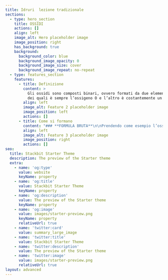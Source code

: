 ```yaml
---
title: Idruri  lezione tradizionale
sections:
  - type: hero_section
    title: OSSIDI
    actions: []
    align: left
    image_alt: Hero placeholder image
    image_position: right
    has_background: true
    background:
      background_color: blue
      background_image_opacity: 0
      background_image_size: cover
      background_image_repeat: no-repeat
  - type: features_section
    features:
      - title: Definizione
        content: >
          Gli ossidi sono composti binari, ovvero formati da due elementi, uno
          dei quali è sempre l’ossigeno O e l’altro è costantemente un metallo.
        align: left
        image_alt: Feature 2 placeholder image
        image_position: left
        actions: []
      - title: Come si formano
        content: "### **FORMULA BRUTA**\n\nPrendendo come esempio l’ossigeno e il ferro, bisogna innanzitutto sapere le valenze. Valenza O=2 e valenze Fe= 2 e 3 ma in questo caso 2. Nei composti binari, per scrivere la formula bruta, è necessario invertire le valenze degli elementi, quindi il composto sarà FeO (1 non si scrive). Si può notare come il composto sia stato semplificato da Fe2O2, ciò è possibile farlo per qualsiasi classe di composti tranne per i perossidi.\n\nN.B.:\_negli ossidi l’ossigeno è posizionato sempre dopo il metallo perché ha l’elettronegatività costantemente superiore.\n\n***\n\n### **NOME**\n\nPer quanto riguarda il nome si scrive sempre ossido seguito da:\n\n\_1.\_ di + NOME DELL’ELEMENTO se quest’ultimo ha solo un numero come valenza.\n\n*   K2O ossido di potassio\n\n\_\n\n2\\. NOME DELL’ELEMENTO con le seguenti desinenze in base alla valenza utilizzata:\n\n\_\_\_\_ -ico se si usa la valenza più alta, -oso se si usa la più bassa.\n\n*   *FeO\_ossido ferroso*\n\n*   *Fe2O3\_ossido ferrico*\n\n*   *Ni2O3\_ossido nicheloso*\n\n*   *Ni2O5\_ossido nichelico*\n\n\_\n\nN.B.: per alcuni elementi si usano altre radici come ad esempio per l’oro che si scrive aurico o auroso.\n"
        align: left
        image_alt: Feature 3 placeholder image
        image_position: right
        actions: []
seo:
  title: Stackbit Starter Theme
  description: The preview of the Starter theme
  extra:
    - name: 'og:type'
      value: website
      keyName: property
    - name: 'og:title'
      value: Stackbit Starter Theme
      keyName: property
    - name: 'og:description'
      value: The preview of the Starter theme
      keyName: property
    - name: 'og:image'
      value: images/starter-preview.png
      keyName: property
      relativeUrl: true
    - name: 'twitter:card'
      value: summary_large_image
    - name: 'twitter:title'
      value: Stackbit Starter Theme
    - name: 'twitter:description'
      value: The preview of the Starter theme
    - name: 'twitter:image'
      value: images/starter-preview.png
      relativeUrl: true
layout: advanced
---
```

